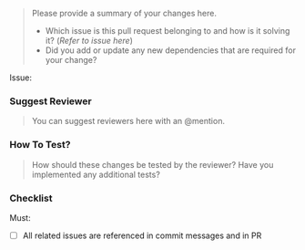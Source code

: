 [//]: # (This program and the accompanying materials are made)
[//]: # (available under the terms of the Eclipse Public License 2.0)
[//]: # (which is available at https://www.eclipse.org/legal/epl-2.0/)
[//]: # (SPDX-License-Identifier: EPL-2.0)

> Please provide a summary of your changes here.
> * Which issue is this pull request belonging to and how is it solving it? (*Refer to issue here*)
> * Did you add or update any new dependencies that are required for your change?

Issue: 

### Suggest Reviewer
> You can suggest reviewers here with an @mention.

### How To Test?
> How should these changes be tested by the reviewer?
> Have you implemented any additional tests?

### Checklist
Must:
- [ ] All related issues are referenced in commit messages and in PR
